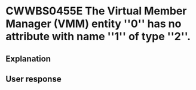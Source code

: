 # CWWBS0455E The Virtual Member Manager (VMM) entity ''0'' has no attribute with name ''1'' of type ''2''.

## Explanation

## User response